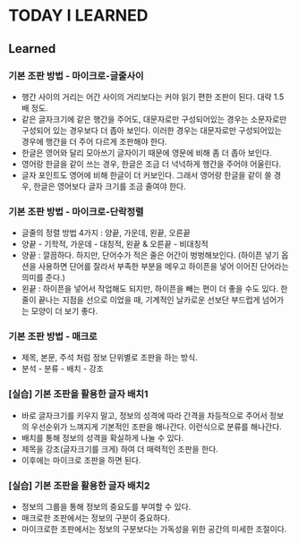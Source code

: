 # TODAY I LEARNED

## Learned

### 기본 조판 방법 - 마이크로-글줄사이

- 행간 사이의 거리는 어간 사이의 거리보다는 커야 읽기 편한 조판이 된다. 대략 1.5배 정도.
- 같은 글자크기에 같은 행간을 주어도, 대문자로만 구성되어있는 경우는 소문자로만 구성되어 있는 경우보다 더 좁아 보인다. 이러한 경우는 대문자로만 구성되어있는 경우에 행간을 더 주어 다르게 조판해야 한다.
- 한글은 영어와 달리 모아쓰기 글자이기 때문에 영문에 비해 좀 더 좁아 보인다.
- 영어랑 한글을 같이 쓰는 경우, 한글은 조금 더 넉넉하게 행간을 주어야 어울린다.
- 글자 포인트도 영어에 비해 한글이 더 커보인다. 그래서 영어랑 한글을 같이 쓸 경우, 한글은 영어보다 글자 크기를 조금 줄여야 한다.

### 기본 조판 방법 - 마이크로-단락정렬

- 글줄의 정렬 방법 4가지 : 양끝, 가운데, 왼끝, 오른끝
- 양끝 - 기학적, 가운데 - 대칭적, 왼끝 & 오른끝 - 비대칭적
- 양끝 : 깔끔하다. 하지만, 단어수가 적은 줄은 어간이 벙벙해보인다. (하이픈 넣기 옵션을 사용하면 단어를 잘라서 부족한 부분을 메우고 하이픈을 넣어 이어진 단어라는 의미를 준다.)
- 왼끝 : 하이픈을 넣어서 작업해도 되지만, 하이픈을 빼는 편이 더 좋을 수도 있다. 한 줄이 끝나는 지점을 선으로 이었을 때, 기계적인 날카로운 선보단 부드럽게 넘어가는 모양이 더 보기 좋다.

### 기본 조판 방법 - 매크로

- 제목, 본문, 주석 처럼 정보 단위별로 조판을 하는 방식.
- 분석 - 분류 - 배치 - 강조

### [실습] 기본 조판을 활용한 글자 배치1

- 바로 글자크기를 키우지 말고, 정보의 성격에 따라 간격을 차등적으로 주어서 정보의 우선순위가 느껴지게 기본적인 조판을 해나간다. 이런식으로 분류를 해나간다.
- 배치를 통해 정보의 성격을 확실하게 나눌 수 있다.
- 제목을 강조(글자크기를 크게) 하여 더 매력적인 조판을 한다.
- 이후에는 마이크로 조판을 하면 된다.

### [실습] 기본 조판을 활용한 글자 배치2

- 정보의 그룹을 통해 정보의 중요도를 부여할 수 있다.
- 매크로한 조판에서는 정보의 구분이 중요하다.
- 마이크로한 조판에서는 정보의 구분보다는 가독성을 위한 공간의 미세한 조절이다.

